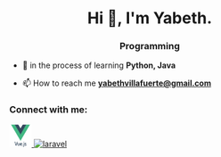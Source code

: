 <h1 align="center">Hi 👋, I'm Yabeth.</h1>
<h3 align="center">Programming</h3>

- 🌱 in the process of learning **Python, Java**

- 📫 How to reach me **yabethvillafuerte@gmail.com**

<h3 align="left">Connect with me:</h3>
<p align="left">
</p>
<a href="https://vuejs.org/" target="_blank" rel="noreferrer"> <img src="https://raw.githubusercontent.com/devicons/devicon/master/icons/vuejs/vuejs-original-wordmark.svg" alt="vuejs" width="40" height="40"/> </a>
  <a href="https://laravel.com/" target="_blank" rel="noreferrer">
    <img src="https://upload.wikimedia.org/wikipedia/commons/thumb/3/36/Logo.min.svg/1280px-Logo.min.svg.png" alt="laravel" width="40" height="40"/>
  </a>
